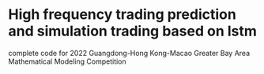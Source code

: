 # High frequency trading prediction and simulation trading based on lstm
 complete code for 2022 Guangdong-Hong Kong-Macao Greater Bay Area Mathematical Modeling Competition
